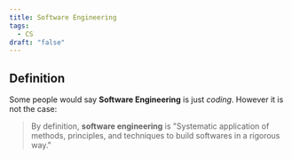 ```yaml
---
title: Software Engineering
tags:
  - CS
draft: "false"
---
```

## Definition 

Some people would say **Software Engineering** is just *coding*. However it is not the case:

> By definition, **software engineering** is "Systematic application of methods, principles, and techniques to build softwares in a rigorous way."


